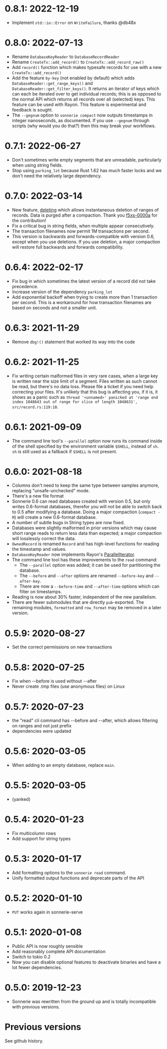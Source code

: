 # 0.8.1: 2022-12-19
* Implement `std::io::Error` on `WriteFailure`, thanks @db48x

# 0.8.0: 2022-07-13
* Rename `DatabaseKeyReader` to `DatabaseRecordReader`
* Rename `CreateTx::add_record()` to `CreateTx::add_record_raw()`
* Add `record()` function which makes typesafe records for use with a new `CreateTx::add_record()`
* Add the feature `by-key` (not enabled by default) which adds `DatabaseReader::get_range_keys()`
and `DatabaseReader::get_filter_keys()`. It returns an iterator of keys which can each be iterated
over to get individual records; this is as opposed to the normal API which returns all records over
all (selected) keys. This feature can be used with Rayon. This feature is experimental and feedback
is sought.
* The `--gegnum` option to `sonnerie compact` now outputs timestamps in integer nanoseconds, as
documented. If you use `--gegnum` through scripts (why would you do that?) then this may
break your workflows.

# 0.7.1: 2022-06-27
* Don't sometimes write empty segments that are unreadable, particularly when using
string fields.
* Stop using `parking_lot` because Rust 1.62 has much faster locks and
we don't need the relatively large dependency.

# 0.7.0: 2022-03-14
* New feature, [deleting](https://github.com/njaard/sonnerie/issues/12) which
allows instantaneous deletion of ranges of records. Data is purged after a compaction.
Thank you [f5xs-0000a](https://github.com/f5xs-0000a) for the contribution!
* Fix a critical bug in string fields, when multiple appear consecutively.
* The transaction filenames now permit 1M transactions per second.
* This version is backwards and forwards-compatible with version 0.6, except
when you use deletions. If you use deletion, a major compaction will
restore full backwards and forwards compatibility.

# 0.6.4: 2022-02-17
* Fix bug in which sometimes the latest version of a record did not take
precedence.
* Increase version of the dependency `parking_lot`
* Add exponential backoff when trying to create more than 1 transaction
per second. This is a workaround for how transaction filenames are based on
seconds and not a smaller unit.

# 0.6.3: 2021-11-29
* Remove `dbg!()` statement that worked its way into the code

# 0.6.2: 2021-11-25
* Fix writing certain malformed files in very rare cases, when a large
key is written near the size limit of a segment. Files written as such
cannot be read, but there's no data loss. Please file a ticket if you
need help correcting your files. It's unlikely that this bug is affecting
you, if it is, it shows as a panic such as `thread '<unnamed>' panicked at 'range
end index 1048643 out of range for slice of length 1048631', src/record.rs:119:10`.

# 0.6.1: 2021-09-09
* The command line tool's `--parallel` option now runs its command
inside of the shell specified by the environment variable `$SHELL`, instead of `sh`.
`sh` is still used as a fallback if `$SHELL` is not present.

# 0.6.0: 2021-08-18
* Columns don't need to keep the same type between samples anymore,
replacing "unsafe-unchecked" mode.
* There's a new file format
* Sonnerie 0.6 can read databases created with version 0.5, but only writes
0.6-format databases, therefor you will not be able to switch back to 0.5
after modifying a database. Doing a major compaction (`compact -M`) will
create a new 0.6-format database.
* A number of subtle bugs in String types are now fixed.
* Databases were slightly malformed in prior versions which may cause short
range reads to return less data than expected; a major compaction will losslessly
correct the data.
* `OwnedRecord` is renamed `Record` and has high-level functions for reading
the timestamp and values.
* `DatabaseKeyReader` now implements Rayon's [ParallelIterator](https://docs.rs/rayon/latest/rayon/iter/trait.ParallelIterator.html).
* The command line tool has these improvements to the `read` command:
	* The `--parallel` option was added; it can be used for partitioning the database.
	* The `--before` and `--after` options are renamed `--before-key` and
	`--after-key`.
	* There are now a `--before-time` and `--after-time` options
	which can filter on timestamps.
* Reading is now about 30% faster, independent of the new parallelism.
* There are fewer submodules that are directly `pub`-exported. The remaining
modules, `formatted` and `row_format` may be removed in a later version.

# 0.5.9: 2020-08-27
* Set the correct permissions on new transactions

# 0.5.8: 2020-07-25
* Fix when --before is used without --after
* Never create .tmp files (use anonymous files) on Linux

# 0.5.7: 2020-07-23
* the "read" cli command has --before and --after, which allows
filtering on ranges and not just prefix
* dependencies were updated

# 0.5.6: 2020-03-05
* When adding to an empty database, replace `main`.

# 0.5.5: 2020-03-05
* (yanked)

# 0.5.4: 2020-01-23
* Fix multicolumn rows
* Add support for string types

# 0.5.3: 2020-01-17
* Add formatting options to the `sonnerie read` command.
* Unify formatted output functions and deprecate parts of the API

# 0.5.2: 2020-01-10
* `PUT` works again in sonnerie-serve

# 0.5.1: 2020-01-08
* Public API is now roughly sensible
* Add reasonably complete API documentation
* Switch to tokio 0.2
* Now you can disable optional features to deactivate binaries and have a lot fewer dependencies.

# 0.5.0: 2019-12-23
* Sonnerie was rewritten from the ground up and is totally incompatible with previous versions.

# Previous versions
See github history.
